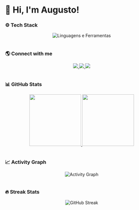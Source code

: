# 👋 Hi, I'm Augusto!

### ⚙️ Tech Stack
<div align="center">
  <img src="https://skillicons.dev/icons?i=html,css,js,react,java,spring,py,nodejs,cpp,linux,bash,git,github&theme=dark" alt="Linguagens e Ferramentas" />
</div>

#

### 🌎 Connect with me
<div align="center">
  <a href="https://www.linkedin.com/in/augusto-vitali/" target="_blank">
    <img src="https://img.shields.io/badge/-LinkedIn-0077B5?style=for-the-badge&logo=linkedin&logoColor=white" />
  </a>
  <a href="https://www.instagram.com/augustovlr/" target="_blank">
    <img src="https://img.shields.io/badge/-Instagram-E4405F?style=for-the-badge&logo=instagram&logoColor=white" />
  </a>
  <a href="mailto:contato.augustovitali@gmail.com" target="_blank">
    <img src="https://img.shields.io/badge/-Gmail-EA4335?style=for-the-badge&logo=gmail&logoColor=white" />
  </a>
</div>

#

### 📊 GitHub Stats
<div align="center">
  <a href="https://github.com/seocodes">
    <img height="170em" src="https://github-readme-stats.vercel.app/api?username=seocodes&show_icons=true&theme=tokyonight&include_all_commits=true&count_private=true" />
    <img height="170em" src="https://github-readme-stats.vercel.app/api/top-langs/?username=seocodes&layout=compact&langs_count=8&theme=tokyonight" />
  </a>
</div>

#

### 📈 Activity Graph
<div align="center">
  <img src="https://github-readme-activity-graph.vercel.app/graph?username=seocodes&theme=tokyo-night&hide_border=true" alt="Activity Graph" />
</div>

#

### 🔥 Streak Stats
<div align="center">
  <img src="https://streak-stats.demolab.com?user=seocodes&theme=tokyonight-duo&hide_border=true" alt="GitHub Streak" />
</div>
